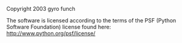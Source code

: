 Copyright 2003 gyro funch

The software is licensed according to the terms of the PSF (Python Software Foundation) license found here: http://www.python.org/psf/license/